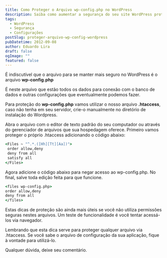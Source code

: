 ```yaml
---
title: Como Proteger o Arquivo wp-config.php no WordPress
description: Saiba como aumentar a segurança do seu site WordPress protegendo o arquivo wp-config.php usando o arquivo .htaccess. Este guia fornece instruções detalhadas para adicionar configurações ao .htaccess para negar o acesso não autorizado ao arquivo de configuração principal.
tags:
  - WordPress
  - Segurança
  - Configurações
postSlug: proteger-arquivo-wp-config-wordpress
pubDatetime: 2012-09-08
author: Eduardo Lira
draft: false
ogImage: ""
featured: false
---
```


É indiscutível que o arquivo para se manter mais seguro no WordPress é o arquivo **wp-config.php**

É neste arquivo que estão todos os dados para conexão com o banco de dados e outras configurações que eventualmente podemos fazer.

Para proteção do **wp-config.php** vamos utilizar o nosso arquivo **.htaccess**, caso não tenha em seu servidor, crie-o manualmente no diretório de instalação do Wordpress.

Abra o arquivo com o editor de texto padrão do seu computador ou através do gerenciador de arquivos que sua hospedagem oferece. Primeiro vamos proteger o próprio .htaccess adicionando o código abaixo:

```cmd
<Files ~ "^.*.([Hh][Tt][Aa])">
 order allow,deny
 deny from all
 satisfy all
</Files>
```

Agora adicione o código abaixo para negar acesso ao wp-config.php. No final, salve toda edição feita para que funcione.

```cmd
<files wp-config.php>
order allow,deny
deny from all
</files>
```

Estas dicas de proteção são ainda mais úteis se você não utiliza permissões seguras nestes arquivos. Um teste de funcionalidade é você tentar acessá-los via navegador.

Lembrando que esta dica serve para proteger qualquer arquivo via .htaccess. Se você sabe o arquivo de configuração da sua aplicação, fique à vontade para utilizá-lo.

Qualquer dúvida, deixe seu comentário.
